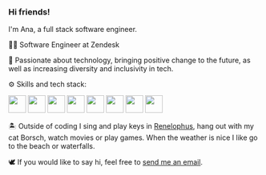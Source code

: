 ### Hi friends!

I'm Ana, a full stack software engineer.

👩‍💻  Software Engineer at Zendesk

🤖  Passionate about technology, bringing positive change to the future, as well as increasing diversity and inclusivity in tech.

⚙️  Skills and tech stack:

<img src="https://api.iconify.design/vscode-icons:file-type-html.svg" width="35" height="35"/> <img src="https://api.iconify.design/vscode-icons:file-type-css.svg" width="35" height="35"/> <img src="https://api.iconify.design/vscode-icons:file-type-scss2.svg" width="35" height="35"/> <img src="https://api.iconify.design/vscode-icons:file-type-node.svg" width="35" height="35"/> <img src="https://api.iconify.design/logos:react.svg" width="35" height="35"/> <img src="https://api.iconify.design/logos:typescript-icon.svg" width="35" height="35"/> <img src="https://api.iconify.design/vscode-icons:file-type-ruby.svg" width="35" height="35"/> <img src="https://api.iconify.design/vscode-icons:file-type-rails.svg" width="35"/>

🏝️  Outside of coding I sing and play keys in [Renelophus](https://www.renelophus.com/), hang out with my cat Borsch, watch movies or play games. When the weather is nice I like go to the beach or waterfalls.

🕊️  If you would like to say hi, feel free to [send me an email](mailto:ana.lastoviria@gmail.com). 
<!--
**chivoi/chivoi** is a ✨ _special_ ✨ repository because its `README.md` (this file) appears on your GitHub profile.

Here are some ideas to get you started:

- 🔭 I’m currently working on ...
- 🌱 I’m currently learning ...
- 👯 I’m looking to collaborate on ...
- 🤔 I’m looking for help with ...
- 💬 Ask me about ...
- 📫 How to reach me: ...
- 😄 Pronouns: ...
- ⚡ Fun fact: ...
-->
